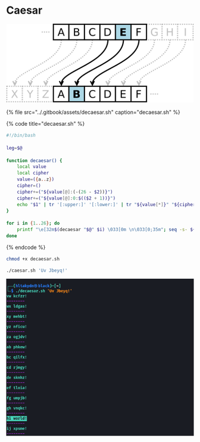 # Caesar

![](../.gitbook/assets/caesar-cipher.png)

{% file src="../.gitbook/assets/decaesar.sh" caption="decaesar.sh" %}

{% code title="decaesar.sh" %}
```bash
#!/bin/bash

leg=$@

function decaesar() {
    local value
    local cipher
    value=({a..z})
    cipher=()
    cipher+=("${value[@]:(-(26 - $2))}")
    cipher+=("${value[@]:0:$(($2 + 1))}")
    echo "$1" | tr '[:upper:]' '[:lower:]' | tr "${value[*]}" "${cipher[*]}"
}

for i in {1..26}; do
    printf "\e[32m$(decaesar "$@" $i) \033[0m \n\033[0;35m"; seq -s- ${#leg}|tr -d '[:digit:]'
done

```
{% endcode %}

```bash
chmod +x decaesar.sh
```

```bash
./caesar.sh 'Uv Jbeyq!' 
```

![](../.gitbook/assets/screenshot-from-2021-07-06-17-34-15.png)

